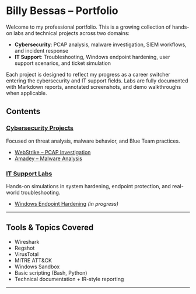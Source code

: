 # Billy Bessas – Portfolio

Welcome to my professional portfolio. This is a growing collection of hands-on labs and technical projects across two domains:

- **Cybersecurity**: PCAP analysis, malware investigation, SIEM workflows, and incident response  
- **IT Support**: Troubleshooting, Windows endpoint hardening, user support scenarios, and ticket simulation

Each project is designed to reflect my progress as a career switcher entering the cybersecurity and IT support fields. Labs are fully documented with Markdown reports, annotated screenshots, and demo walkthroughs when applicable.

## Contents

### [Cybersecurity Projects](Cybersecurity/)
Focused on threat analysis, malware behavior, and Blue Team practices.

- [WebStrike – PCAP Investigation](Cybersecurity/WebStrike-PCAP-Investigation)
- [Amadey – Malware Analysis](Cybersecurity/Amadey-Malware-Analysis)

### [IT Support Labs](IT-Support/)
Hands-on simulations in system hardening, endpoint protection, and real-world troubleshooting.

- [Windows Endpoint Hardening](IT-Support/Windows-Endpoint-Hardening) *(in progress)*

---

## Tools & Topics Covered

- Wireshark  
- Regshot  
- VirusTotal  
- MITRE ATT&CK  
- Windows Sandbox  
- Basic scripting (Bash, Python)  
- Technical documentation + IR-style reporting

---
